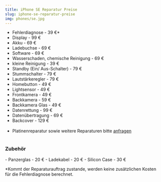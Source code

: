 ```yaml
---
title: iPhone SE Reparatur Preise
slug: iphone-se-reparatur-preise
img: phones/se.jpg
---
```


- Fehlerdiagnose - 39 €*
- Display - 99 €
- Akku - 69 €
- Ladebuchse - 69 €
- Software - 69 €
- Wasserschaden, chemische Reinigung - 69 €
- kleine Reinigung - 39 €
- Standby (Ein/ Aus-Schalter) - 79 €
- Stummschalter - 79 €
- Lautstärkeregler - 79 €
- Homebutton - 49 €
- Lightsensor - 49 €
- Frontkamera - 49 €
- Backkamera - 59 €
- Backkamera Glas - 49 €
- Datenrettung - 99 €
- Datenübertragung - 69 €
- Backcover - 129 €<br><br>
- Platinenreparatur sowie weitere Reparaturen bitte <a href="/kontakt">anfragen</a>
<br></br>
<h3>Zubehör</h3>
- Panzerglas - 20 €
- Ladekabel - 20 €
- Silicon Case - 30 €

*Kommt der Reparaturauftrag zustande, werden keine zusätzlichen Kosten für die Fehlerdiagnose berechnet.
